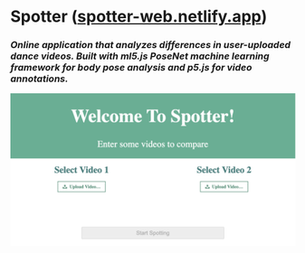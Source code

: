 # Spotter ([spotter-web.netlify.app](http://google.com))
### *Online application that analyzes differences in user-uploaded dance videos. Built with ml5.js PoseNet machine learning framework for body pose analysis and p5.js for video annotations.*

![Image of Spotter Page](https://github.com/axk5209/spotter/blob/master/spotter.png)
